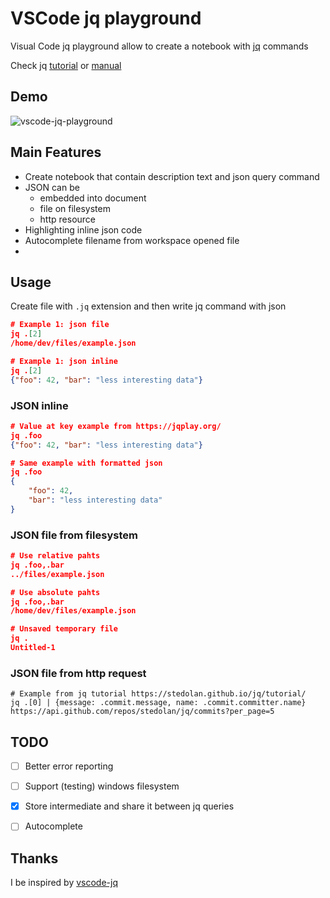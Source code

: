 # VSCode jq playground

Visual Code jq playground allow to create a notebook with [jq](https://stedolan.github.io/jq/) commands

Check jq [tutorial](https://stedolan.github.io/jq/tutorial/) or [manual](https://stedolan.github.io/jq/tutorial/)

## Demo

![vscode-jq-playground](https://media.giphy.com/media/3ohhwkqXNc3hrmoECI/giphy.gif)

## Main Features

* Create notebook that contain description text and json query command
* JSON can be
    * embedded into document
    * file on filesystem
    * http resource
* Highlighting inline json code
* Autocomplete filename from workspace opened file
* 

## Usage

Create file with `.jq` extension and then write jq command with json
```json
# Example 1: json file
jq .[2]
/home/dev/files/example.json

# Example 1: json inline 
jq .[2]
{"foo": 42, "bar": "less interesting data"}
```

### JSON inline

```json
# Value at key example from https://jqplay.org/
jq .foo
{"foo": 42, "bar": "less interesting data"}

# Same example with formatted json
jq .foo
{
    "foo": 42, 
    "bar": "less interesting data"
}
```

### JSON file from filesystem
```json
# Use relative pahts
jq .foo,.bar
../files/example.json

# Use absolute pahts
jq .foo,.bar
/home/dev/files/example.json

# Unsaved temporary file
jq .
Untitled-1
```


### JSON file from http request
```
# Example from jq tutorial https://stedolan.github.io/jq/tutorial/
jq .[0] | {message: .commit.message, name: .commit.committer.name}
https://api.github.com/repos/stedolan/jq/commits?per_page=5
```

## TODO

- [ ] Better error reporting
- [ ] Support (testing) windows filesystem
- [x] Store intermediate and share it between jq queries
- [ ] Autocomplete


## Thanks

I be inspired by [vscode-jq](https://marketplace.visualstudio.com/items?itemName=dandric.vscode-jq)
